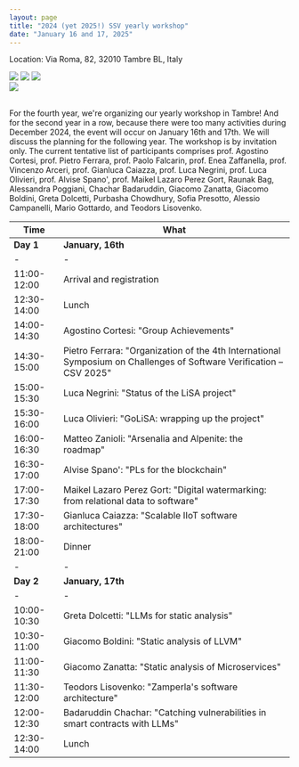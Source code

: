 ```yaml
---
layout: page
title: "2024 (yet 2025!) SSV yearly workshop"
date: "January 16 and 17, 2025"
---
```


Location: Via Roma, 82, 32010 Tambre BL, Italy
<div class="div-img-table">
  <div class="div-img-table-row">
    <img class="div-img-table-col" src="{{ site.baseurl }}/images/2024-winter-tambre-02.png"/>
    <img class="div-img-table-col" src="{{ site.baseurl }}/images/2024-winter-tambre-03.png"/>
    <img class="div-img-table-col" src="{{ site.baseurl }}/images/2024-winter-tambre-04.png"/> 
  </div>
  <div class="div-img-table-row">
    <img class="div-img-table-multicol" src="{{ site.baseurl }}/images/2024-winter-tambre-01.jpg"/>
  </div>
</div>
<br>

For the fourth year, we're organizing our yearly workshop in Tambre! And for the second year in a row, because there were too many activities during December 2024, the event will occur on January 16th and 17th. We will discuss the planning for the following year. The workshop is by invitation only. The current tentative list of participants comprises prof. Agostino Cortesi, prof. Pietro Ferrara, prof. Paolo Falcarin, prof. Enea Zaffanella, prof. Vincenzo Arceri, prof. Gianluca Caiazza, prof. Luca Negrini, prof. Luca Olivieri, prof. Alvise Spano', prof. Maikel Lazaro Perez Gort, Raunak Bag, Alessandra Poggiani, Chachar Badaruddin, Giacomo Zanatta, Giacomo Boldini, Greta Dolcetti, Purbasha Chowdhury, Sofia Presotto, Alessio Campanelli, Mario Gottardo, and Teodors Lisovenko.

| Time        | What |
| -           | - |
| **Day 1**       | **January, 16th** |
| -           | - |
| 11:00-12:00  | Arrival and registration |
| 12:30-14:00 | Lunch |
| 14:00-14:30 | Agostino Cortesi: "Group Achievements" |
| 14:30-15:00 | Pietro Ferrara: "Organization of the 4th International Symposium on Challenges of Software Verification – CSV 2025" |
| 15:00-15:30 | Luca Negrini: "Status of the LiSA project" |
| 15:30-16:00 | Luca Olivieri: "GoLiSA: wrapping up the project" |
| 16:00-16:30 | Matteo Zanioli: "Arsenalia and Alpenite: the roadmap" |
| 16:30-17:00 | Alvise Spano': "PLs for the blockchain" |
| 17:00-17:30 | Maikel Lazaro Perez Gort: "Digital watermarking: from relational data to software" |
| 17:30-18:00 | Gianluca Caiazza: "Scalable IIoT software architectures" |
| 18:00-21:00 | Dinner |
| -           | - |
| **Day 2**       | **January, 17th** |
| -           | - |
| 10:00-10:30 | Greta Dolcetti: "LLMs for static analysis" |
| 10:30-11:00 | Giacomo Boldini: "Static analysis of LLVM" |
| 11:00-11:30 | Giacomo Zanatta: "Static analysis of Microservices" |
| 11:30-12:00 | Teodors Lisovenko: "Zamperla's software architecture" |
| 12:00-12:30 | Badaruddin Chachar: "Catching vulnerabilities in smart contracts with LLMs" |
| 12:30-14:00 | Lunch |
